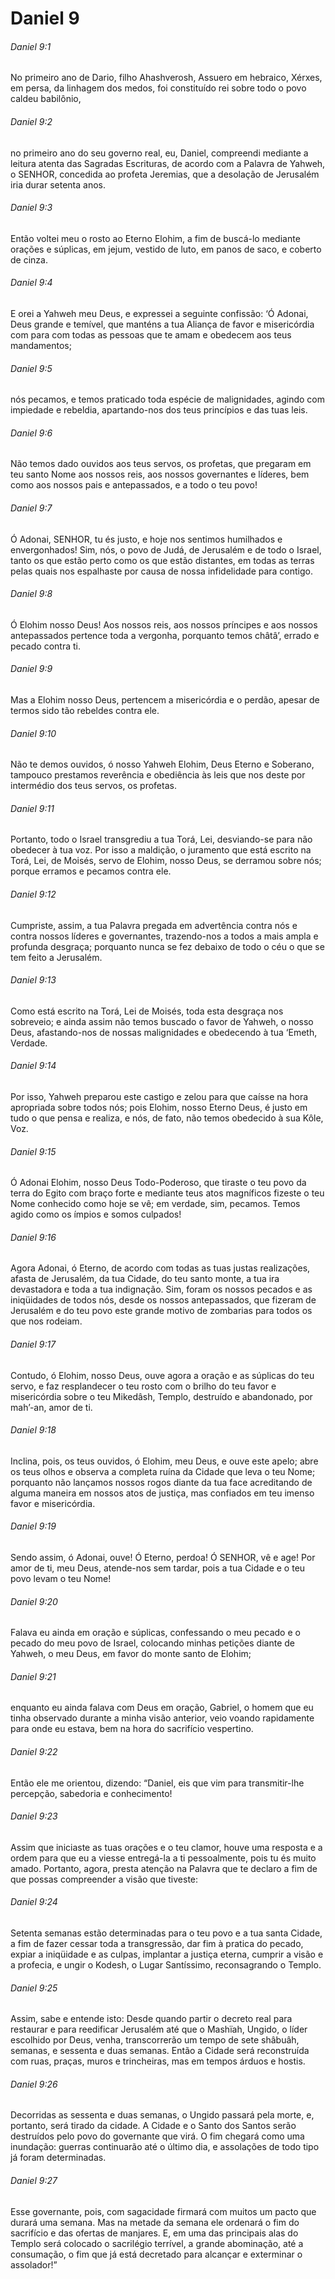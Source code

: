 # Daniel 9

###### Daniel 9:1

No primeiro ano de Dario, filho Ahashverosh, Assuero em hebraico, Xérxes, em persa, da linhagem dos medos, foi constituído rei sobre todo o povo caldeu babilônio,

###### Daniel 9:2

no primeiro ano do seu governo real, eu, Daniel, compreendi mediante a leitura atenta das Sagradas Escrituras, de acordo com a Palavra de Yahweh, o SENHOR, concedida ao profeta Jeremias, que a desolação de Jerusalém iria durar setenta anos.

###### Daniel 9:3

Então voltei meu o rosto ao Eterno Elohim, a fim de buscá-lo mediante orações e súplicas, em jejum, vestido de luto, em panos de saco, e coberto de cinza.

###### Daniel 9:4

E orei a Yahweh meu Deus, e expressei a seguinte confissão: ‘Ó Adonai, Deus grande e temível, que manténs a tua Aliança de favor e misericórdia com para com todas as pessoas que te amam e obedecem aos teus mandamentos;

###### Daniel 9:5

nós pecamos, e temos praticado toda espécie de malignidades, agindo com impiedade e rebeldia, apartando-nos dos teus princípios e das tuas leis.

###### Daniel 9:6

Não temos dado ouvidos aos teus servos, os profetas, que pregaram em teu santo Nome aos nossos reis, aos nossos governantes e líderes, bem como aos nossos pais e antepassados, e a todo o teu povo!

###### Daniel 9:7

Ó Adonai, SENHOR, tu és justo, e hoje nos sentimos humilhados e envergonhados! Sim, nós, o povo de Judá, de Jerusalém e de todo o Israel, tanto os que estão perto como os que estão distantes, em todas as terras pelas quais nos espalhaste por causa de nossa infidelidade para contigo.

###### Daniel 9:8

Ó Elohim nosso Deus! Aos nossos reis, aos nossos príncipes e aos nossos antepassados pertence toda a vergonha, porquanto temos châtâ’, errado e pecado contra ti.

###### Daniel 9:9

Mas a Elohim nosso Deus, pertencem a misericórdia e o perdão, apesar de termos sido tão rebeldes contra ele.

###### Daniel 9:10

Não te demos ouvidos, ó nosso Yahweh Elohim, Deus Eterno e Soberano, tampouco prestamos reverência e obediência às leis que nos deste por intermédio dos teus servos, os profetas.

###### Daniel 9:11

Portanto, todo o Israel transgrediu a tua Torá, Lei, desviando-se para não obedecer à tua voz. Por isso a maldição, o juramento que está escrito na Torá, Lei, de Moisés, servo de Elohim, nosso Deus, se derramou sobre nós; porque erramos e pecamos contra ele.

###### Daniel 9:12

Cumpriste, assim, a tua Palavra pregada em advertência contra nós e contra nossos líderes e governantes, trazendo-nos a todos a mais ampla e profunda desgraça; porquanto nunca se fez debaixo de todo o céu o que se tem feito a Jerusalém.

###### Daniel 9:13

Como está escrito na Torá, Lei de Moisés, toda esta desgraça nos sobreveio; e ainda assim não temos buscado o favor de Yahweh, o nosso Deus, afastando-nos de nossas malignidades e obedecendo à tua ‘Emeth, Verdade.

###### Daniel 9:14

Por isso, Yahweh preparou este castigo e zelou para que caísse na hora apropriada sobre todos nós; pois Elohim, nosso Eterno Deus, é justo em tudo o que pensa e realiza, e nós, de fato, não temos obedecido à sua Kôle, Voz.

###### Daniel 9:15

Ó Adonai Elohim, nosso Deus Todo-Poderoso, que tiraste o teu povo da terra do Egito com braço forte e mediante teus atos magníficos fizeste o teu Nome conhecido como hoje se vê; em verdade, sim, pecamos. Temos agido como os ímpios e somos culpados!

###### Daniel 9:16

Agora Adonai, ó Eterno, de acordo com todas as tuas justas realizações, afasta de Jerusalém, da tua Cidade, do teu santo monte, a tua ira devastadora e toda a tua indignação. Sim, foram os nossos pecados e as iniqüidades de todos nós, desde os nossos antepassados, que fizeram de Jerusalém e do teu povo este grande motivo de zombarias para todos os que nos rodeiam.

###### Daniel 9:17

Contudo, ó Elohim, nosso Deus, ouve agora a oração e as súplicas do teu servo, e faz resplandecer o teu rosto com o brilho do teu favor e misericórdia sobre o teu Mikedâsh, Templo, destruído e abandonado, por mah’-an, amor de ti.

###### Daniel 9:18

Inclina, pois, os teus ouvidos, ó Elohim, meu Deus, e ouve este apelo; abre os teus olhos e observa a completa ruína da Cidade que leva o teu Nome; porquanto não lançamos nossos rogos diante da tua face acreditando de alguma maneira em nossos atos de justiça, mas confiados em teu imenso favor e misericórdia.

###### Daniel 9:19

Sendo assim, ó Adonai, ouve! Ó Eterno, perdoa! Ó SENHOR, vê e age! Por amor de ti, meu Deus, atende-nos sem tardar, pois a tua Cidade e o teu povo levam o teu Nome!

###### Daniel 9:20

Falava eu ainda em oração e súplicas, confessando o meu pecado e o pecado do meu povo de Israel, colocando minhas petições diante de Yahweh, o meu Deus, em favor do monte santo de Elohim;

###### Daniel 9:21

enquanto eu ainda falava com Deus em oração, Gabriel, o homem que eu tinha observado durante a minha visão anterior, veio voando rapidamente para onde eu estava, bem na hora do sacrifício vespertino.

###### Daniel 9:22

Então ele me orientou, dizendo: “Daniel, eis que vim para transmitir-lhe percepção, sabedoria e conhecimento!

###### Daniel 9:23

Assim que iniciaste as tuas orações e o teu clamor, houve uma resposta e a ordem para que eu a viesse entregá-la a ti pessoalmente, pois tu és muito amado. Portanto, agora, presta atenção na Palavra que te declaro a fim de que possas compreender a visão que tiveste:

###### Daniel 9:24

Setenta semanas estão determinadas para o teu povo e a tua santa Cidade, a fim de fazer cessar toda a transgressão, dar fim à pratica do pecado, expiar a iniqüidade e as culpas, implantar a justiça eterna, cumprir a visão e a profecia, e ungir o Kodesh, o Lugar Santíssimo, reconsagrando o Templo.

###### Daniel 9:25

Assim, sabe e entende isto: Desde quando partir o decreto real para restaurar e para reedificar Jerusalém até que o Mashïah, Ungido, o líder escolhido por Deus, venha, transcorrerão um tempo de sete shâbuâh, semanas, e sessenta e duas semanas. Então a Cidade será reconstruída com ruas, praças, muros e trincheiras, mas em tempos árduos e hostis.

###### Daniel 9:26

Decorridas as sessenta e duas semanas, o Ungido passará pela morte, e, portanto, será tirado da cidade. A Cidade e o Santo dos Santos serão destruídos pelo povo do governante que virá. O fim chegará como uma inundação: guerras continuarão até o último dia, e assolações de todo tipo já foram determinadas.

###### Daniel 9:27

Esse governante, pois, com sagacidade firmará com muitos um pacto que durará uma semana. Mas na metade da semana ele ordenará o fim do sacrifício e das ofertas de manjares. E, em uma das principais alas do Templo será colocado o sacrilégio terrível, a grande abominação, até a consumação, o fim que já está decretado para alcançar e exterminar o assolador!”


